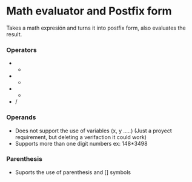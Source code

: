 # Math evaluator and Postfix form
Takes a math expresión and turns it into postfix form, also evaluates the result.

### Operators
-  +
-  -
-  *
-  /

### Operands
- Does not support the use of variables (x, y .....) (Just a proyect requirement, but deleting a verifaction it could work)
- Supports more than one digit numbers ex: 148*3498

### Parenthesis
- Suports the use of parenthesis and [] symbols


